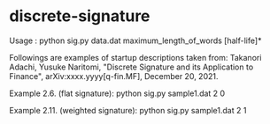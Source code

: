 # discrete-signature

Usage  :  python sig.py  data.dat  maximum_length_of_words  [half-life]*

Followings are examples of startup descriptions taken from:
Takanori Adachi, Yusuke Naritomi, "Discrete Signature and its Application to Finance", arXiv:xxxx.yyyy[q-fin.MF], December 20, 2021.

Example 2.6. (flat signature):
python sig.py sample1.dat 2 0

Example 2.11. (weighted signature):
python sig.py sample1.dat 2 1
